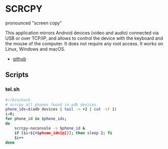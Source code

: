 # SCRCPY

pronounced "screen copy"

This application mirrors Android devices (video and audio) connected via USB or over TCP/IP, and allows to control the device with the keyboard and the mouse of the computer. It does not require any root access. It works on Linux, Windows and macOS.

- [github](https://github.com/Genymobile/scrcpy)

## Scripts

### tel.sh
```sh
#!/bin/bash
# scrcpy all phones found in adb devices 
phone_ids=$(adb devices | tail -n +2 | cut -sf 1)
i=0;
for phone_id in $phone_ids;
do 
	scrcpy-noconsole -s $phone_id &
	if [$i<${#$phone_ids[@]}]; then sleep 2; fi
	$i++
done
```
